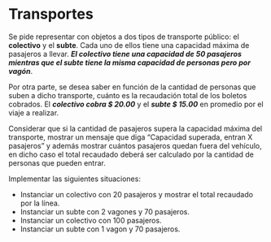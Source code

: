 # Transportes
Se pide representar con objetos a dos tipos de transporte público: el **colectivo** y el **subte**. Cada uno de ellos tiene una capacidad máxima 
de pasajeros a llevar. ***El colectivo tiene una capacidad de 50 pasajeros mientras que el subte tiene la misma capacidad de personas pero 
por vagón***. 

Por otra parte, se desea saber en función de la cantidad de personas que suben a dicho transporte, cuánto es la recaudación 
total de los boletos cobrados. El ***colectivo cobra $ 20.00*** y el ***subte $ 15.00*** en promedio por el viaje a realizar. 

Considerar que si la cantidad de pasajeros supera la capacidad máxima del transporte, mostrar un mensaje que diga “Capacidad superada, 
entran X pasajeros” y además mostrar cuántos pasajeros quedan fuera del vehículo, en dicho caso el total recaudado deberá ser calculado 
por la cantidad de personas que pueden entrar.

Implementar las siguientes situaciones:
* Instanciar un colectivo con 20 pasajeros y mostrar el total recaudado por la línea.
* Instanciar un subte con 2 vagones y 70 pasajeros.
* Instanciar un colectivo con 100 pasajeros.
* Instanciar un subte con 1 vagon y 70 pasajeros.
